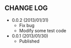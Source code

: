 CHANGE LOG
----------

- 0.0.2 (2013/01/31)
  - Fix bug
  - Modify some test code
- 0.0.1 (2013/01/30)
  - Published

